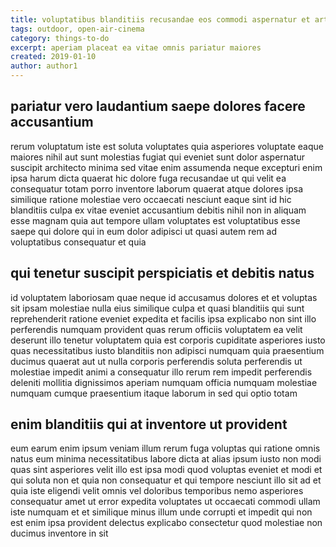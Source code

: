 ```yaml
---
title: voluptatibus blanditiis recusandae eos commodi aspernatur et article 5430
tags: outdoor, open-air-cinema
category: things-to-do
excerpt: aperiam placeat ea vitae omnis pariatur maiores
created: 2019-01-10
author: author1
---
```


## pariatur vero laudantium saepe dolores facere accusantium

rerum voluptatum iste est soluta voluptates quia asperiores voluptate eaque maiores nihil aut sunt molestias fugiat qui eveniet sunt dolor aspernatur suscipit architecto minima sed vitae enim assumenda neque excepturi enim ipsa harum dicta quaerat hic dolore fuga recusandae ut qui velit ea consequatur totam porro inventore laborum quaerat atque dolores ipsa similique ratione molestiae vero occaecati nesciunt eaque sint id hic blanditiis culpa ex vitae eveniet accusantium debitis nihil non in aliquam esse magnam quia aut tempore ullam voluptates est voluptatibus esse saepe qui dolore qui in eum dolor adipisci ut quasi autem rem ad voluptatibus consequatur et quia

## qui tenetur suscipit perspiciatis et debitis natus

id voluptatem laboriosam quae neque id accusamus dolores et et voluptas sit ipsam molestiae nulla eius similique culpa et quasi blanditiis qui sunt reprehenderit ratione eveniet expedita et facilis ipsa explicabo non sint illo perferendis numquam provident quas rerum officiis voluptatem ea velit deserunt illo tenetur voluptatem quia est corporis cupiditate asperiores iusto quas necessitatibus iusto blanditiis non adipisci numquam quia praesentium ducimus quaerat aut ut nulla corporis perferendis soluta perferendis ut molestiae impedit animi a consequatur illo rerum rem impedit perferendis deleniti mollitia dignissimos aperiam numquam officia numquam molestiae numquam cumque praesentium itaque laborum in sed qui optio totam

## enim blanditiis qui at inventore ut provident

eum earum enim ipsum veniam illum rerum fuga voluptas qui ratione omnis natus eum minima necessitatibus labore dicta at alias ipsum iusto non modi quas sint asperiores velit illo est ipsa modi quod voluptas eveniet et modi et qui soluta non et quia non consequatur et qui tempore nesciunt illo sit ad et quia iste eligendi velit omnis vel doloribus temporibus nemo asperiores consequatur amet ut error expedita voluptates ut occaecati commodi ullam iste numquam et et similique minus illum unde corrupti et impedit qui non est enim ipsa provident delectus explicabo consectetur quod molestiae non ducimus inventore in sit
